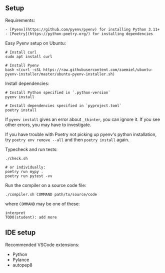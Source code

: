 ## Setup

Requirements:

    - [Pyenv](https://github.com/pyenv/pyenv) for installing Python 3.11+
    - [Poetry](https://python-poetry.org/) for installing dependencies

Easy Pyenv setup on Ubuntu:

    # Install curl
    sudo apt install curl

    # Install Pyenv
    bash <(curl -sSL https://raw.githubusercontent.com/zaemiel/ubuntu-pyenv-installer/master/ubuntu-pyenv-installer.sh)

Install dependencies:

    # Install Python specified in `.python-version`
    pyenv install

    # Install dependencies specified in `pyproject.toml`
    poetry install

If `pyenv install` gives an error about `_tkinter`, you can ignore it.
If you see other errors, you may have to investigate.

If you have trouble with Poetry not picking up pyenv's python installation,
try `poetry env remove --all` and then `poetry install` again.

Typecheck and run tests:

    ./check.sh

    # or individually:
    poetry run mypy .
    poetry run pytest -vv

Run the compiler on a source code file:

    ./compiler.sh COMMAND path/to/source/code

where `COMMAND` may be one of these:

    interpret
    TODO(student): add more

## IDE setup

Recommended VSCode extensions:

- Python
- Pylance
- autopep8
